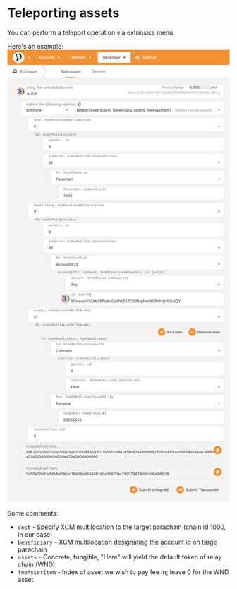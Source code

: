 # Teleporting assets

You can perform a teleport operation via extrinsics menu.

Here's an example:
![teleport example](teleport.png)

Some comments:
- `dest` - Specify XCM multilocation to the target parachain (chain id 1000, in our case)
- `beneficiary` - XCM multilocation designating the account id on targe parachain
- `assets` - Concrete, fungible, "Here" will yield the default token of relay chain (WND)
- `feeAssetItem` - Index of asset we wish to pay fee in; leave 0 for the WND asset
